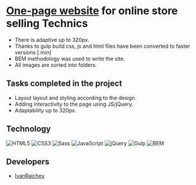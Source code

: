 # <a href="https://ivanraichev.github.io/Test-for-Affnetix/">One-page website</a>  for online store selling Technics


- There is adaptive up to 320px.
- Thanks to gulp build css, js and html files have been converted to faster versions [.min]
- BEM methodology was used to write the site.
- All images are sorted into folders.


## Tasks completed in the project
  
- Layout layout and styling according to the design.
- Adding interactivity to the page using JS/jQuery.
- Adaptability up to 320px.

  
## Technology
![HTML5](https://img.shields.io/badge/-HTML5-e34f26?logo=html5&logoColor=white)
![CSS3](https://img.shields.io/badge/-CSS3-1572b6?logo=css3&logoColor=white)
![Sass](https://img.shields.io/badge/Sass-cc6699?logo=sass&color=pink)
![JavaScript](https://img.shields.io/badge/-JavaScript-f7df1e?logo=javaScript&logoColor=black)
![jQuery](https://img.shields.io/badge/-jQuery-61daf8?logo=jQuery&logoColor=black)
![Gulp](https://img.shields.io/badge/-Gulp-99d6f8?logo=gulp&logoColor=black)
![BEM](https://img.shields.io/badge/-BEM-yellowgreen)

## Developers

- [IvanRaichev](https://github.com/IvanRaichev)
